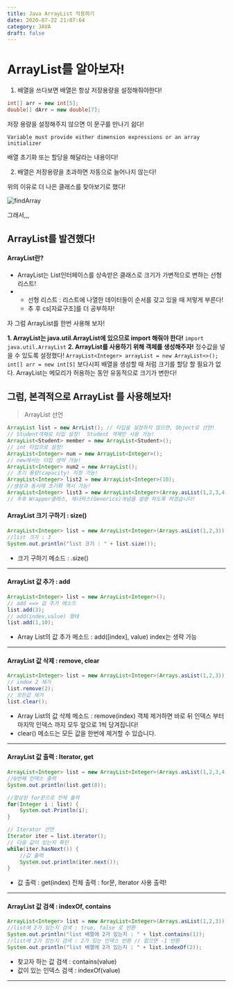 ```yaml
---
title: Java ArrayList 적용하기
date: 2020-07-22 21:07:64
category: JAVA
draft: false
---
```

# ArrayList를 알아보자!

1. 배열을 쓰다보면 배열은 항상 저장용량을 설정해줘야한다!

```java
int[] arr = new int[5];
double[] dArr = new double[7];
```

저장 용량을 설정해주지 않으면  이 문구를 만나기 쉽다!

`Variable must provide either dimension expressions or an array initializer`

배열 초기화 또는 할당을 해달라는 내용이다!

2. 배열은 저장용량을 초과하면 자동으로 늘어나지 않는다!

위의 이유로 더 나은 클래스를 찾아보기로 했다!

![findArray](http://t1.daumcdn.net/liveboard/samanco/201505/1431051050452.jpg)

그래서,,,

## ArrayList를 발견했다!

#### ArrayList란?

* ArrayList는 List인터페이스를 상속받은 클래스로 크기가 가변적으로 변하는 선형 리스트!
* * 선형 리스트 :  리스트에 나열한 데이터들이 순서를 갖고 있을 때 저렇게 부른다!
  * 추 후 cs[자료구조]를 더 공부하자!



자 그럼 ArrayList를 한번 사용해 보자!

**1. ArrayList는 java.util.ArrayList에 있으므로 import 해줘야 한다!**
`import java.util.ArrayList`
**2. ArrayList를 사용하기 위해 객체를 생성해주자!**
정수값을 넣을 수 있도록 설정했다! <Integer>
`ArrayList<Integer> arrayList = new ArrayList<>();`
`int[] arr = new int[5]`
보다시피 배열을 생성할 때 처럼 크기를 할당 할 필요가 없다.
ArrayList는 메모리가 허용하는 동안 유동적으로 크기가 변한다!


## 그럼, 본격적으로 ArrayList 를 사용해보자!

> ArrayList 선언

```java
ArrayList list = new ArrList(); // 타입을 설정하지 않으면, Object로 선언!
// Student객체로 타입 설정!  Student 객체만 사용 가능!
ArrayList<Student> member = new ArrayList<Student>(); 
// int 타입으로 설정!
ArrayList<Integer> num = new ArrayList<Integer>(); 
// new에서는 타입 생략 가능!
ArrayList<Integer> num2 = new ArrayList();
// 초기 용량(capacity) 지정 가능!
ArrayList<Integer> list2 = new ArrayList<Integer>(10);
//생성과 동시에 초기화 역시 가능!
ArrayList<Integer> list3 = new ArrayList<Integer>(Array.asList(1,2,3,4));
// 추후 Wrapper클래스, 제너릭스(Generics)개념을 설명 하도록 하겠습니다!
```



#### ArrayList  크기 구하기 :  size()

```java
ArrayList<Integer> list = new ArrayList<Integer>(Arrays.asList(1,2,3));
//list 크기 : 3
System.out.println("list 크기 : " + list.size()); 
```

* 크기 구하기 메소드 :  .size()

<hr/>

#### ArrayList 값 추가 :  add

```java
ArrayList<Integer> list = new ArrayList<Integer>();
// add ==> 값 추가 메소드
list.add(3);
// add(index,value) 형태
list.add(1,10);
```

* Array List의 값 추가 메소드 :   add([index], value)  index는 생략 가능

<hr/>

#### ArrayList 값 삭제 : remove, clear

```java
ArrayList<Integer> list = new ArrayList<Integer>(Arrays.asList(1,2,3));
// index 2 제거
list.remove(2);
// 모든값 제거
list.clear();
```

* Array List의 값 삭제 메소드 :   remove(index)  객체 제거하면 바로 뒤 인덱스 부터 마지막 인덱스 까지 모두 앞으로 1씩 당겨집니다!
* clear() 메소드는 모든 값을 한번에 제거할 수 있습니다.

<hr/>

#### ArrayList 값 출력 :  Iterator, get

```java
ArrayList<Integer> list = new ArrayList<Integer>(Arrays.asList(1,2,3,4,5));
//0번째 인덱스 출력 
System.out.println(list.get(0)); 

//향상된 for문으로 전체 출력
for(Integer i : list) {
    System.out.Println(i);
}

// Iterator 선언
Iterator iter = list.iterator(); 
// 다음 값이 있는지 확인
while(iter.hasNext()) {
    //값 출력
    System.out.println(iter.next());
}


```

* 값 출력 : get(index) 		전체 출력 : for문, Iterator 사용 출력!

<hr/>

#### ArrayList  값 검색 : indexOf, contains

```java
ArrayList<Integer> list = new ArrayList<Integer>(Arrays.asList(1,2,3));
//list에 2가 있는지 검색 : true, false 로 반환
System.out.println("list 배열에 2가 있는지 : " + list.contains(1)); 
//list에 2가 있는지 검색 : 2가 있는 인덱스 반환 // 없으면 -1 반환
System.out.println("list 배열에 2가 있는지 : " + list.indexOf(2)); 
```

* 찾고자 하는 값 검색  : contains(value)
* 값이 있는 인덱스 검색 : indexOf(value)

<hr/>

